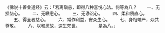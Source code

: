 《佛说十善业道经》云：「若离瞋恚，即得八种喜悦心法。何等為八？
　　一、无损恼心。
　　二、无瞋恚心。
　　三、无诤讼心。
　　四、柔和质直心。
　　五、得圣者慈心。
　　六、常作利益，安众生心。
　　七、身相端严，众共尊敬。
　　八、以和忍故，速生梵世。
　　　　是為八。」 